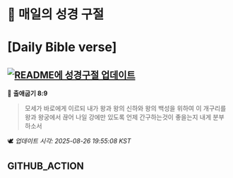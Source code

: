 # 🙏 매일의 성경 구절
# [Daily Bible verse]
## [![README에 성경구절 업데이트](https://github.com/DONGSUKA/first_test/actions/workflows/update-readme-bible.yml/badge.svg)](https://github.com/DONGSUKA/first_test/actions/workflows/update-readme-bible.yml)
<!-- START_BIBLE_VERSE -->
📖 **출애굽기 8:9**
> 모세가 바로에게 이르되 내가 왕과 왕의 신하와 왕의 백성을 위하여 이 개구리를 왕과 왕궁에서 끊어 나일 강에만 있도록 언제 간구하는것이 좋을는지 내게 분부하소서

🕊️ _업데이트 시각: 2025-08-26 19:55:08 KST_
  <!-- END_BIBLE_VERSE -->
## GITHUB_ACTION
